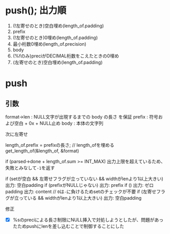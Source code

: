 # push(); 出力順
1. (!左寄せのとき)空白埋め(length_of.padding)
2. prefix
3. (!左寄せのとき)0埋め(length_of.padding)
4. 最小桁数0埋め(length_of.precision)
5. body
6. (%fのみ)preciがDECIMAL桁数をこえたときの0埋め
7. (左寄せのとき)空白埋め(length_of.padding)

# push
## 引数
format->len : NULL文字が出現するまでの body の長さ を保証
prefix      : 符号および空白 + 0x + NULL止め
body        : 本体の文字列

次に左寄せ

length_of.prefix = prefixの長さ;
// length_ofを埋める
get_length_of(&length_of, &format)

if (parsed->done + length_of.sum >= INT_MAX)
	出力上限を超えているため、失敗とみなして`-1`を返す

if (setが空白 && 左寄せフラグが立っていない && widthがlenより1以上大きい)
	出力: 空白padding
if (prefixがNULLじゃない)
	出力: prefix
if ()
出力: ゼロpadding
出力: content
// `0`は`-`に負けるためsetのチェックが不要
if (左寄せフラグが立っている && widthがlenより1以上大きい)
	出力: 空白padding





修正
- [x] %sのpreciによる長さ制限にNULL挿入で対処しようとしたが、問題があったためpushにlenを差し込むことで制御することにした